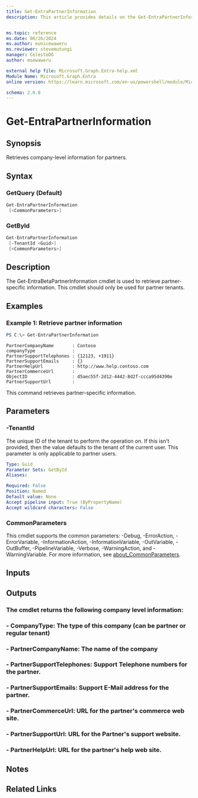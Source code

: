 ```yaml
---
title: Get-EntraPartnerInformation
description: This article provides details on the Get-EntraPartnerInformation command.


ms.topic: reference
ms.date: 06/26/2024
ms.author: eunicewaweru
ms.reviewer: stevemutungi
manager: CelesteDG
author: msewaweru

external help file: Microsoft.Graph.Entra-help.xml
Module Name: Microsoft.Graph.Entra
online version: https://learn.microsoft.com/en-us/powershell/module/Microsoft.Graph.Entra/Get-EntraPartnerInformation

schema: 2.0.0
---
```


# Get-EntraPartnerInformation

## Synopsis
Retrieves company-level information for partners.

## Syntax

### GetQuery (Default)
```powershell
Get-EntraPartnerInformation 
 [<CommonParameters>]
```

### GetById
```powershell
Get-EntraPartnerInformation 
 [-TenantId <Guid>] 
 [<CommonParameters>]
```

## Description
The Get-EntraBetaPartnerInformation cmdlet is used to retrieve partner-specific information.
This cmdlet should only be used for partner tenants.

## Examples

### Example 1: Retrieve partner information
```powershell
PS C:\> Get-EntraPartnerInformation
```

```output
PartnerCompanyName       : Contoso
companyType              :
PartnerSupportTelephones : {12123, +1911}
PartnerSupportEmails     : {}
PartnerHelpUrl           : http://www.help.contoso.com
PartnerCommerceUrl       :
ObjectID                 : d5aec55f-2d12-4442-8d2f-ccca95d4390e
PartnerSupportUrl        :
```

This command retrieves partner-specific information.

## Parameters

### -TenantId
The unique ID of the tenant to perform the operation on.
If this isn't provided, then the value defaults to the tenant of the current user.
This parameter is only applicable to partner users.

```yaml
Type: Guid
Parameter Sets: GetById
Aliases:

Required: False
Position: Named
Default value: None
Accept pipeline input: True (ByPropertyName)
Accept wildcard characters: False
```

### CommonParameters
This cmdlet supports the common parameters: -Debug, -ErrorAction, -ErrorVariable, -InformationAction, -InformationVariable, -OutVariable, -OutBuffer, -PipelineVariable, -Verbose, -WarningAction, and -WarningVariable. For more information, see [about_CommonParameters](https://go.microsoft.com/fwlink/?LinkID=113216).

## Inputs

## Outputs

### The cmdlet returns the following company level information:
### - CompanyType: The type of this company (can be partner or regular tenant)
### - PartnerCompanyName: The name of the company
### - PartnerSupportTelephones: Support Telephone numbers for the partner.
### - PartnerSupportEmails: Support E-Mail address for the partner.
### - PartnerCommerceUrl: URL for the partner's commerce web site.
### - PartnerSupportUrl: URL for the Partner's support website.
### - PartnerHelpUrl: URL for the partner's help web site.
## Notes

## Related Links
